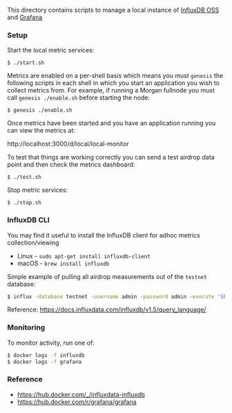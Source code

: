 
This directory contains scripts to manage a local instance of [InfluxDB OSS](https://docs.influxdata.com/influxdb/v1.5/) and [Grafana](https://grafana.com/docs/v5.2/)

### Setup

Start the local metric services:

`$ ./start.sh`

Metrics are enabled on a per-shell basis which means you must `genesis` the following scripts in each shell in which you start an application you wish to collect metrics from.  For example, if running a Morgan fullnode you must call `genesis ./enable.sh` before starting the node:

`$ genesis ./enable.sh`

Once metrics have been started and you have an application running you can view the metrics at:

http://localhost:3000/d/local/local-monitor

To test that things are working correctly you can send a test airdrop data point and then check the 
metrics dashboard:

`$ ./test.sh`

Stop metric services:

`$ ./stop.sh`

### InfluxDB CLI

You may find it useful to install the InfluxDB client for
adhoc metrics collection/viewing
* Linux - `sudo apt-get install influxdb-client`
* macOS - `brew install influxdb`

Simple example of pulling all airdrop measurements out of the `testnet` database:

```sh
$ influx -database testnet -username admin -password admin -execute 'SELECT * FROM "drone-airdrop"'
```

Reference: https://docs.influxdata.com/influxdb/v1.5/query_language/

### Monitoring

To monitor activity, run one of:

```sh
$ docker logs -f influxdb
$ docker logs -f grafana
```

### Reference
* https://hub.docker.com/_/influxdata-influxdb
* https://hub.docker.com/r/grafana/grafana
